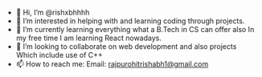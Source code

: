 - 👋 Hi, I’m @rishxbhhhh
- 👀 I’m interested in helping with 
     and learning coding through projects.
- 🌱 I’m currently learning everything
     what a B.Tech in CS can offer also
     In my free time I am learning
     React nowadays.
- 💞️ I’m looking to collaborate on 
     web development and also projects
     Which include use of C++
- 📫 How to reach me:
     Email: rajpurohitrishabh1@gmail.com

<!---
rishxbhhhh/rishxbhhhh is a ✨ special ✨ repository because its `README.md` (this file) appears on your GitHub profile.
You can click the Preview link to take a look at your changes.
--->
